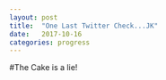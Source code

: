 ```yaml
---
layout: post
title:  "One Last Twitter Check...JK"
date:   2017-10-16 
categories: progress
---
```

#The Cake is a lie!